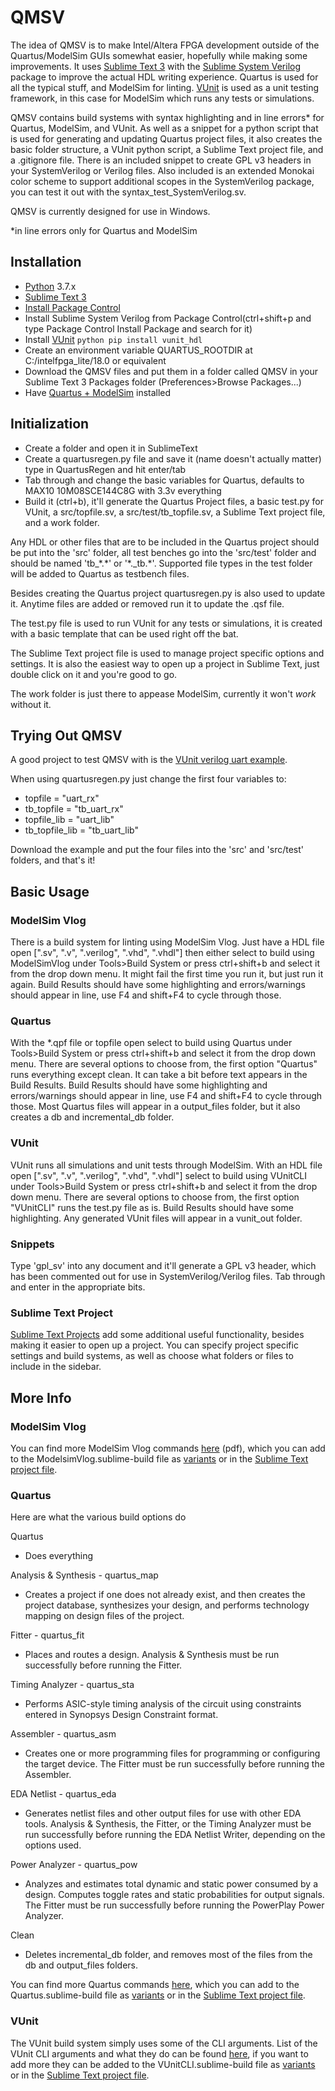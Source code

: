 # QMSV

The idea of QMSV is to make Intel/Altera FPGA development outside of the Quartus/ModelSim GUIs somewhat easier, hopefully while making some improvements. It uses [Sublime Text 3](https://www.sublimetext.com) with the [Sublime System Verilog](https://sv-doc.readthedocs.io/en/latest/) package to improve the actual HDL writing experience. Quartus is used for all the typical stuff, and ModelSim for linting. [VUnit](https://vunit.github.io/index.html) is used as a unit testing framework, in this case for ModelSim which runs any tests or simulations.

QMSV contains build systems with syntax highlighting and in line errors* for Quartus, ModelSim, and VUnit. As well as a snippet for a python script that is used for generating and updating Quartus project files, it also creates the basic folder structure, a VUnit python script, a Sublime Text project file, and a .gitignore file. There is an included snippet to create GPL v3 headers in your SystemVerilog or Verilog files. Also included is an extended Monokai color scheme to support additional scopes in the SystemVerilog package, you can test it out with the syntax_test_SystemVerilog.sv.

QMSV is currently designed for use in Windows.

*in line errors only for Quartus and ModelSim

## Installation

- [Python](https://www.python.org/downloads/) 3.7.x
-  [Sublime Text 3](https://www.sublimetext.com/3)
- [Install Package Control](https://packagecontrol.io/installation)
- Install Sublime System Verilog from Package Control(ctrl+shift+p and type Package Control Install Package and search for it)
- Install [VUnit](https://vunit.github.io/index.html)
    `python pip install vunit_hdl`
- Create an environment variable QUARTUS_ROOTDIR at C:/intelfpga_lite/18.0 or equivalent
- Download the QMSV files and put them in a folder called QMSV in your Sublime Text 3 Packages folder (Preferences>Browse Packages...)
- Have [Quartus + ModelSim](https://www.intel.com/content/www/us/en/software/programmable/quartus-prime/download.html) installed

## Initialization

- Create a folder and open it in SublimeText
- Create a quartusregen.py file and save it (name doesn't actually matter) type in QuartusRegen and hit enter/tab
- Tab through and change the basic variables for Quartus, defaults to MAX10 10M08SCE144C8G with 3.3v everything
- Build it (ctrl+b), it'll generate the Quartus Project files, a basic test.py for VUnit, a src/topfile.sv, a src/test/tb_topfile.sv, a Sublime Text project file, and a work folder.

Any HDL or other files that are to be included in the Quartus project should be put into the 'src' folder, all test benches go into the 'src/test' folder and should be named 'tb_\*.\*' or '\*._tb.\*'. Supported file types in the test folder will be added to Quartus as testbench files.

Besides creating the Quartus project quartusregen.py is also used to update it. Anytime files are added or removed run it to update the .qsf file.

The test.py file is used to run VUnit for any tests or simulations, it is created with a basic template that can be used right off the bat.

The Sublime Text project file is used to manage project specific options and settings. It is also the easiest way to open up a project in Sublime Text, just double click on it and you're good to go.

The work folder is just there to appease ModelSim, currently it won't _work_ without it.

## Trying Out QMSV

A good project to test QMSV with is the [VUnit verilog uart example](https://github.com/VUnit/vunit/tree/master/examples/verilog/uart/src).

When using quartusregen.py just change the first four variables to:
- topfile = "uart_rx"
- tb_topfile = "tb_uart_rx"
- topfile_lib = "uart_lib"
- tb_topfile_lib = "tb_uart_lib" 

Download the example and put the four files into the 'src' and 'src/test' folders, and that's it!

## Basic Usage

### ModelSim Vlog

There is a build system for linting using ModelSim Vlog. Just have a HDL file open [".sv", ".v", ".verilog", ".vhd", ".vhdl"] then either select to build using ModelSimVlog under Tools>Build System or press ctrl+shift+b and select it from the drop down menu. It might fail the first time you run it, but just run it again. Build Results should have some highlighting and errors/warnings should appear in line, use F4 and shift+F4 to cycle through those.

### Quartus

With the *.qpf file or topfile open select to build using Quartus under Tools>Build System or press ctrl+shift+b and select it from the drop down menu. There are several options to choose from, the first option "Quartus" runs everything except clean. It can take a bit before text appears in the Build Results. Build Results should have some highlighting and errors/warnings should appear in line, use F4 and shift+F4 to cycle through those. Most Quartus files will appear in a output_files folder, but it also creates a db and incremental_db folder.

### VUnit

VUnit runs all simulations and unit tests through ModelSim. With an HDL file open [".sv", ".v", ".verilog", ".vhd", ".vhdl"] select to build using VUnitCLI under Tools>Build System or press ctrl+shift+b and select it from the drop down menu. There are several options to choose from, the first option "VUnitCLI" runs the test.py file as is. Build Results should have some highlighting. Any generated VUnit files will appear in a vunit_out folder.

### Snippets

Type 'gpl_sv' into any document and it'll generate a GPL v3 header, which has been commented out for use in SystemVerilog/Verilog files. Tab through and enter in the appropriate bits.

### Sublime Text Project

[Sublime Text Projects](https://www.sublimetext.com/docs/3/projects.html) add some additional useful functionality, besides making it easier to open up a project. You can specify project specific settings and build systems, as well as choose what folders or files to include in the sidebar.

## More Info

### ModelSim Vlog

You can find more ModelSim Vlog commands [here](https://www.microsemi.com/document-portal/doc_view/136660-modelsim-me-10-5c-reference-manual-for-libero-soc-v11-8) (pdf), which you can add to the ModelsimVlog.sublime-build file as [variants](https://www.sublimetext.com/docs/3/build_systems.html#options) or in the [Sublime Text project file](https://www.sublimetext.com/docs/3/projects.html).

### Quartus

Here are what the various build options do

Quartus
- Does everything

Analysis & Synthesis - quartus_map
- Creates a project if one does not already exist, and then creates the project database, synthesizes your design, and performs technology mapping on design files of the project.

Fitter - quartus_fit
- Places and routes a design. Analysis & Synthesis must be run successfully before running the Fitter.

Timing Analyzer - quartus_sta
- Performs ASIC-style timing analysis of the circuit using constraints entered in Synopsys Design Constraint format.

Assembler - quartus_asm
- Creates one or more programming files for programming or configuring the target device. The Fitter must be run successfully before running the Assembler.

EDA Netlist - quartus_eda
- Generates netlist files and other output files for use with other EDA tools. Analysis & Synthesis, the Fitter, or the Timing Analyzer must be run successfully before running the EDA Netlist Writer, depending on the options used.

Power Analyzer - quartus_pow
- Analyzes and estimates total dynamic and static power consumed by a design. Computes toggle rates and static probabilities for output signals. The Fitter must be run successfully before running the PowerPlay Power Analyzer.

Clean
- Deletes incremental_db folder, and removes most of the files from the db and output_files folders.

You can find more Quartus commands [here](https://documentation.altera.com/#/link/mwh1410471376527/mwh1410470998554), which you can add to the Quartus.sublime-build file as [variants](https://www.sublimetext.com/docs/3/build_systems.html#options) or in the [Sublime Text project file](https://www.sublimetext.com/docs/3/projects.html).

### VUnit

The VUnit build system simply uses some of the CLI arguments. List of the VUnit CLI arguments and what they do can be found [here](https://vunit.github.io/cli.html), if you want to add more they can be added to the VUnitCLI.sublime-build file as [variants](https://www.sublimetext.com/docs/3/build_systems.html#options) or in the [Sublime Text project file](https://www.sublimetext.com/docs/3/projects.html).